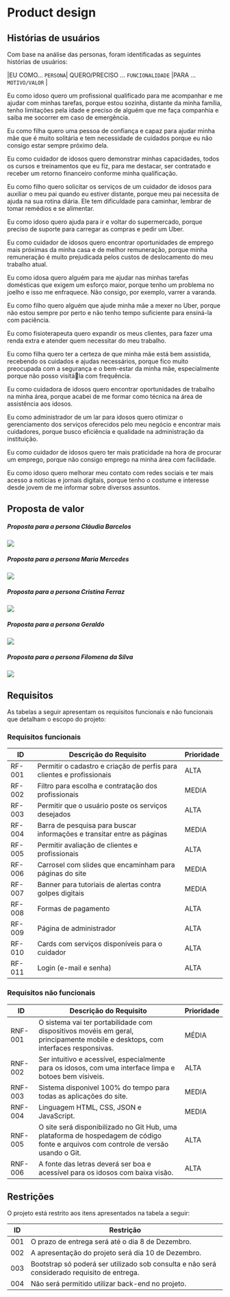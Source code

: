   # Product design







## Histórias de usuários

Com base na análise das personas, foram identificadas as seguintes histórias de usuários:

 |EU COMO... `PERSONA`| QUERO/PRECISO ... `FUNCIONALIDADE` |PARA ... `MOTIVO/VALOR`                 |


Eu como idoso quero um profissional qualificado para me acompanhar e me ajudar com minhas tarefas, porque estou sozinha, distante da minha família, tenho limitações pela idade e preciso de alguém que me faça companhia e saiba me socorrer em caso de emergência.             

Eu como filha quero uma pessoa de confiança e capaz para ajudar minha mãe que é muito solitária e tem necessidade de cuidados porque eu não consigo estar sempre próximo dela.


Eu como cuidador de idosos quero demonstrar minhas capacidades, todos os cursos e treinamentos que eu fiz, para me destacar, ser contratado e receber um retorno financeiro conforme minha qualificação.


Eu como filho quero solicitar os serviços de um cuidador de idosos para auxiliar o meu pai quando eu estiver distante, porque meu pai necessita de ajuda na sua rotina diária. Ele tem dificuldade para caminhar, lembrar de tomar remédios e se alimentar.


Eu como idoso quero ajuda para ir e voltar do supermercado, porque preciso de suporte para carregar as compras e pedir um Uber.


Eu como cuidador de idosos quero encontrar oportunidades de emprego mais próximas da minha casa e de melhor remuneração, porque minha remuneração é muito prejudicada pelos custos de deslocamento do meu trabalho atual.


Eu como idosa quero alguém para me ajudar nas minhas tarefas domésticas que exigem um esforço maior, porque tenho um problema no joelho e isso me enfraquece. Não consigo, por exemplo, varrer a varanda.


Eu como filho quero alguém que ajude minha mãe a mexer no Uber, porque não estou sempre por perto e não tenho tempo suficiente para ensiná-la com paciência.


Eu como fisioterapeuta quero expandir os meus clientes, para fazer uma renda extra e atender quem necessitar do meu trabalho.


Eu como filha quero ter a certeza de que minha mãe está bem assistida, recebendo os cuidados e ajudas necessários, porque fico muito preocupada com a segurança e o bem-estar da minha mãe, especialmente porque não posso visitála com frequência.


Eu como cuidadora de idosos quero encontrar oportunidades de trabalho na minha área, porque acabei de me formar como técnica na área de assistência aos idosos.


Eu como administrador de um lar para idosos quero otimizar o gerenciamento dos serviços oferecidos pelo meu negócio e encontrar mais cuidadores, porque busco eficiência e qualidade na administração da instituição.


Eu como cuidador de idosos quero ter mais praticidade na hora de procurar um emprego, porque não consigo emprego na minha área com facilidade.


Eu como idoso quero melhorar meu contato com redes sociais e ter mais acesso a notícias e jornais digitais, porque tenho o costume e interesse desde jovem de me informar sobre diversos assuntos.


## Proposta de valor



##### Proposta para a persona Cláudia Barcelos
![](images/proposta1.png)

##### Proposta para a persona Maria Mercedes
![](images/proposta2.png)

##### Proposta para a persona Cristina Ferraz
![](images/proposta3.png)

##### Proposta para a persona Geraldo
![](images/proposta4.png)

##### Proposta para a persona Filomena da Silva
![](images/proposta5.png)





## Requisitos

As tabelas a seguir apresentam os requisitos funcionais e não funcionais que detalham o escopo do projeto: 

### Requisitos funcionais

| ID     | Descrição do Requisito                                   | Prioridade |
| ------ | ---------------------------------------------------------- | ---------- |
| RF-001 | Permitir o cadastro e criação de perfis para clientes e profissionais | ALTA    |
| RF-002 | Filtro para escolha e contratação dos profissionais | MEDIA     |
| RF-003 | Permitir que o usuário poste os serviços desejados | ALTA     |
| RF-004 | Barra de pesquisa para buscar informações e transitar entre as páginas |MEDIA     |
| RF-005 | Permitir avaliação de clientes e profissionais | ALTA     |
| RF-006 | Carrosel com slides que encaminham para páginas do site  | MEDIA     |
| RF-007 | Banner para tutoriais de alertas contra golpes digitais | MEDIA    |
| RF-008 | Formas de pagamento | ALTA     |
| RF-009 | Página de administrador | ALTA     |
| RF-010 | Cards com serviços disponíveis para o cuidador | ALTA     |
| RF-011 | Login (e-mail e senha) | ALTA     |

### Requisitos não funcionais

| ID      | Descrição do Requisito                                                              | Prioridade |
| ------- | ------------------------------------------------------------------------------------- | ---------- |
| RNF-001 | O sistema vai ter portabilidade com dispositivos movéis em geral, principamente mobile e desktops, com interfaces responsivas.                                                                        | MÉDIA      |
| RNF-002 | Ser intuitivo e acessível, especialmente para os idosos, com uma interface limpa e botoes bem visiveis.                                                                           | ALTA     |
| RNF-003 | Sistema disponivel 100% do tempo para todas as aplicações do site.      | MEDIA      |
| RNF-004 | Linguagem HTML, CSS, JSON e JavaScript.                                 | MEDIA      |
| RNF-005 | O site será disponibilizado no Git Hub, uma plataforma de hospedagem de código fonte e arquivos com controle de versão usando o Git.                                                                                | ALTA     |
| RNF-006 | A fonte das letras deverá ser boa e acessível para os idosos com baixa visão.       | ALTA      |












## Restrições



O projeto está restrito aos itens apresentados na tabela a seguir:

|ID| Restrição                                             |
|--|-------------------------------------------------------|
|001| O prazo de entrega será até o dia 8 de Dezembro. | 
|002| A apresentação do projeto será dia 10 de Dezembro. |
|003| Bootstrap só poderá ser utilizado sob consulta e não será considerado requisito de entrega.  |
|004| Não será permitido utilizar back-end no projeto.  |




